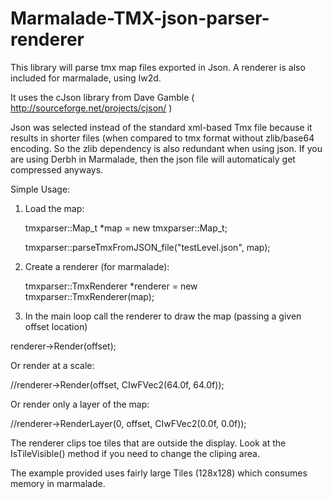 Marmalade-TMX-json-parser-renderer
==================================

This library will parse tmx map files exported in Json. A renderer is also included for marmalade, using Iw2d.

It uses the cJson library from Dave Gamble ( http://sourceforge.net/projects/cjson/ )

Json was selected instead of the standard xml-based Tmx file because it results in shorter files (when compared to tmx format without zlib/base64 encoding. So the zlib dependency is also redundant when using json.
If you are using Derbh in Marmalade, then the json file will automaticaly  get compressed anyways.


Simple Usage:

1. Load the map:

	tmxparser::Map_t *map = new tmxparser::Map_t;

	tmxparser::parseTmxFromJSON_file("testLevel.json", map);
 
2. Create a renderer (for marmalade):

	tmxparser::TmxRenderer *renderer = new tmxparser::TmxRenderer(map);

3. In the main loop call the renderer to draw the map (passing a given offset location)

  renderer->Render(offset);
  
  Or render at a scale:
  
  //renderer->Render(offset, CIwFVec2(64.0f, 64.0f)); 
  
  Or render only a layer of the map:
  
  //renderer->RenderLayer(0, offset, CIwFVec2(0.0f, 0.0f));
  
  
  The renderer clips toe tiles that are outside the display. Look at the IsTileVisible() method if you need to change the cliping area.
  
  The example provided uses fairly large Tiles (128x128) which consumes memory in marmalade.
  
  
  
